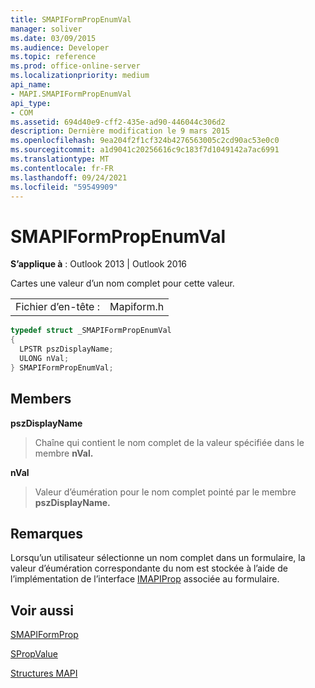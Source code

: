 ```yaml
---
title: SMAPIFormPropEnumVal
manager: soliver
ms.date: 03/09/2015
ms.audience: Developer
ms.topic: reference
ms.prod: office-online-server
ms.localizationpriority: medium
api_name:
- MAPI.SMAPIFormPropEnumVal
api_type:
- COM
ms.assetid: 694d40e9-cff2-435e-ad90-446044c306d2
description: Dernière modification le 9 mars 2015
ms.openlocfilehash: 9ea204f2f1cf324b4276563005c2cd90ac53e0c0
ms.sourcegitcommit: a1d9041c20256616c9c183f7d1049142a7ac6991
ms.translationtype: MT
ms.contentlocale: fr-FR
ms.lasthandoff: 09/24/2021
ms.locfileid: "59549909"
---
```

# <a name="smapiformpropenumval"></a>SMAPIFormPropEnumVal

  
  
**S’applique à** : Outlook 2013 | Outlook 2016 
  
Cartes une valeur d’un nom complet pour cette valeur. 
  
|||
|:-----|:-----|
|Fichier d’en-tête :  <br/> |Mapiform.h  <br/> |
   
```cpp
typedef struct _SMAPIFormPropEnumVal
{
  LPSTR pszDisplayName;
  ULONG nVal;
} SMAPIFormPropEnumVal;

```

## <a name="members"></a>Members

 **pszDisplayName**
  
> Chaîne qui contient le nom complet de la valeur spécifiée dans le membre **nVal.** 
    
 **nVal**
  
> Valeur d’éumération pour le nom complet pointé par le membre **pszDisplayName.** 
    
## <a name="remarks"></a>Remarques

Lorsqu’un utilisateur sélectionne un nom complet dans un formulaire, la valeur d’éumération correspondante du nom est stockée à l’aide de l’implémentation de l’interface [IMAPIProp](imapipropiunknown.md) associée au formulaire. 
  
## <a name="see-also"></a>Voir aussi



[SMAPIFormProp](smapiformprop.md)
  
[SPropValue](spropvalue.md)


[Structures MAPI](mapi-structures.md)

